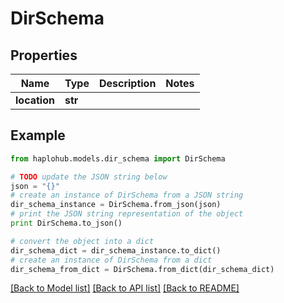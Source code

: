# DirSchema


## Properties
Name | Type | Description | Notes
------------ | ------------- | ------------- | -------------
**location** | **str** |  | 

## Example

```python
from haplohub.models.dir_schema import DirSchema

# TODO update the JSON string below
json = "{}"
# create an instance of DirSchema from a JSON string
dir_schema_instance = DirSchema.from_json(json)
# print the JSON string representation of the object
print DirSchema.to_json()

# convert the object into a dict
dir_schema_dict = dir_schema_instance.to_dict()
# create an instance of DirSchema from a dict
dir_schema_from_dict = DirSchema.from_dict(dir_schema_dict)
```
[[Back to Model list]](../README.md#documentation-for-models) [[Back to API list]](../README.md#documentation-for-api-endpoints) [[Back to README]](../README.md)


